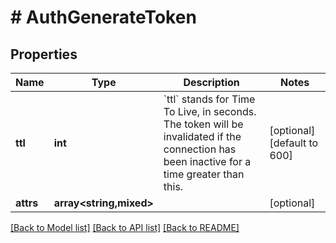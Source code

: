# # AuthGenerateToken

## Properties

Name | Type | Description | Notes
------------ | ------------- | ------------- | -------------
**ttl** | **int** | &#x60;ttl&#x60; stands for Time To Live, in seconds. The token will be invalidated if the connection has been inactive for a time greater than this. | [optional] [default to 600]
**attrs** | **array<string,mixed>** |  | [optional]

[[Back to Model list]](../../README.md#models) [[Back to API list]](../../README.md#endpoints) [[Back to README]](../../README.md)
